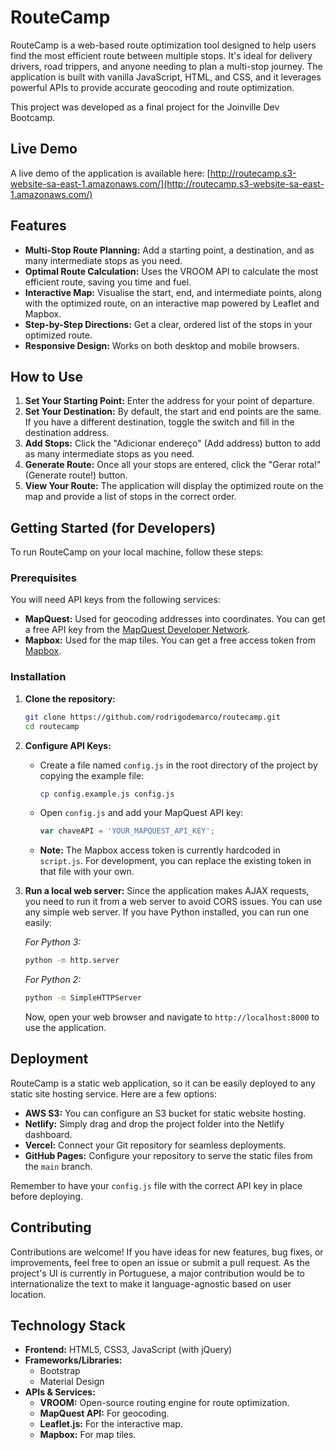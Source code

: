 # RouteCamp

RouteCamp is a web-based route optimization tool designed to help users find the most efficient route between multiple stops. It's ideal for delivery drivers, road trippers, and anyone needing to plan a multi-stop journey. The application is built with vanilla JavaScript, HTML, and CSS, and it leverages powerful APIs to provide accurate geocoding and route optimization.

This project was developed as a final project for the Joinville Dev Bootcamp.

## Live Demo

A live demo of the application is available here: [http://routecamp.s3-website-sa-east-1.amazonaws.com/](http://routecamp.s3-website-sa-east-1.amazonaws.com/)

## Features

*   **Multi-Stop Route Planning:** Add a starting point, a destination, and as many intermediate stops as you need.
*   **Optimal Route Calculation:** Uses the VROOM API to calculate the most efficient route, saving you time and fuel.
*   **Interactive Map:** Visualise the start, end, and intermediate points, along with the optimized route, on an interactive map powered by Leaflet and Mapbox.
*   **Step-by-Step Directions:** Get a clear, ordered list of the stops in your optimized route.
*   **Responsive Design:** Works on both desktop and mobile browsers.

## How to Use

1.  **Set Your Starting Point:** Enter the address for your point of departure.
2.  **Set Your Destination:** By default, the start and end points are the same. If you have a different destination, toggle the switch and fill in the destination address.
3.  **Add Stops:** Click the "Adicionar endereço" (Add address) button to add as many intermediate stops as you need.
4.  **Generate Route:** Once all your stops are entered, click the "Gerar rota!" (Generate route!) button.
5.  **View Your Route:** The application will display the optimized route on the map and provide a list of stops in the correct order.

## Getting Started (for Developers)

To run RouteCamp on your local machine, follow these steps:

### Prerequisites

You will need API keys from the following services:

*   **MapQuest:** Used for geocoding addresses into coordinates. You can get a free API key from the [MapQuest Developer Network](https://developer.mapquest.com/).
*   **Mapbox:** Used for the map tiles. You can get a free access token from [Mapbox](https://www.mapbox.com/).

### Installation

1.  **Clone the repository:**
    ```bash
    git clone https://github.com/rodrigodemarco/routecamp.git
    cd routecamp
    ```

2.  **Configure API Keys:**
    *   Create a file named `config.js` in the root directory of the project by copying the example file:
        ```bash
        cp config.example.js config.js
        ```
    *   Open `config.js` and add your MapQuest API key:
        ```javascript
        var chaveAPI = 'YOUR_MAPQUEST_API_KEY';
        ```
    *   **Note:** The Mapbox access token is currently hardcoded in `script.js`. For development, you can replace the existing token in that file with your own.

3.  **Run a local web server:**
    Since the application makes AJAX requests, you need to run it from a web server to avoid CORS issues. You can use any simple web server. If you have Python installed, you can run one easily:

    *For Python 3:*
    ```bash
    python -m http.server
    ```
    *For Python 2:*
    ```bash
    python -m SimpleHTTPServer
    ```
    Now, open your web browser and navigate to `http://localhost:8000` to use the application.

## Deployment

RouteCamp is a static web application, so it can be easily deployed to any static site hosting service. Here are a few options:

*   **AWS S3:** You can configure an S3 bucket for static website hosting.
*   **Netlify:** Simply drag and drop the project folder into the Netlify dashboard.
*   **Vercel:** Connect your Git repository for seamless deployments.
*   **GitHub Pages:** Configure your repository to serve the static files from the `main` branch.

Remember to have your `config.js` file with the correct API key in place before deploying.

## Contributing

Contributions are welcome! If you have ideas for new features, bug fixes, or improvements, feel free to open an issue or submit a pull request. As the project's UI is currently in Portuguese, a major contribution would be to internationalize the text to make it language-agnostic based on user location.

## Technology Stack

*   **Frontend:** HTML5, CSS3, JavaScript (with jQuery)
*   **Frameworks/Libraries:**
    *   Bootstrap
    *   Material Design
*   **APIs & Services:**
    *   **VROOM:** Open-source routing engine for route optimization.
    *   **MapQuest API:** For geocoding.
    *   **Leaflet.js:** For the interactive map.
    *   **Mapbox:** For map tiles.
